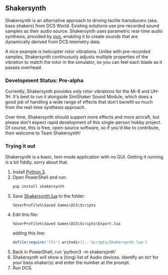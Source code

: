 ## Shakersynth

Shakersynth is an alternative approach to driving tactile transducers (aka. bass
shakers) from DCS World. Existing solutions use pre-recorded sound samples as
their audio source. Shakersynth uses parametric real-time audio synthesis,
provided by [pyo](https://pypi.org/project/pyo/), enabling it to create sounds
that are dynamically derived from DCS telemetry data.

A nice example is helicopter rotor vibrations. Unlike with pre-recorded samples,
Shakersynth continuously adjusts multiple properties of the vibration to match
the rotor in the simulator, so you can feel each blade as it passes overhead.

### Development Status: Pre-alpha

Currently, Shakersynth provides _only_ rotor vibrations for the Mi-8 and
UH-1H. It's best to run it alongside SimShaker Sound Module, which does a good
job of handling a wide range of effects that don't benefit so much from the
real-time synthesis approach.

Over time, Shakersynth should support more effects and more aircraft, but please
don't expect rapid development of this single-person hobby project. Of course,
this is free, open-source software, so if you'd like to contribute, then welcome
to Team Shakersynth!

### Trying it out

Shakersynth is a basic, text-mode application with no GUI. Getting it running is
a bit fiddly, sorry about that.

1. Install [Python 3](https://www.python.org/downloads/windows/).
2. Open PowerShell and run:
   ```powershell
   pip install shakersynth
   ```
3. Save [Shakersynth.lua][] to the folder:
   ```
   %UserProfile%\Saved Games\DCS\Scripts
   ```
4. Edit this file:
   ```
   %UserProfile%\Saved Games\DCS\Scripts\Export.lua
   ```
   adding this line:
   ```lua
   dofile(require('lfs').writedir()..'Scripts/Shakersynth.lua')
   ```
5. Back in PowerShell, run 'python3 -m shakersynth'
6. Shakersynth will show a (long) list of Audio devices. Identify an `OUT` for
   your bass shaker(s) and enter the number at the prompt.
7. Run DCS.

[Shakersynth.lua]: https://raw.githubusercontent.com/jarpy/shakersynth/master/Shakersynth.lua
